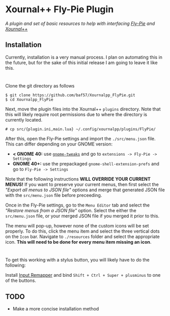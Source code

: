 # Xournal++ Fly-Pie Plugin

*A plugin and set of basic resources to help with interfacing [Fly-Pie](https://github.com/Schneegans/Fly-Pie) and [Xournal++](https://github.com/xournalpp/xournalpp)*


## Installation
Currently, installation is a very manual process. I plan on automating this in the future, but for the sake of this initial release I am going to leave it like this.

#

Clone the git directory as follows
```
$ git clone https://github.com/baf57/Xournalpp_FlyPie.git
$ cd Xournalpp_FlyPie
```

Next, move the plugin files into the Xournal++ `plugins` directory. Note that this will likely require root permissions due to where the directory is currently located.
```
# cp src/{plugin.ini,main.lua} ~/.config/xournalpp/plugins/FlyPie/
```
After this, open the Fly-Pie settings and import the `./src/menu.json` file. This can differ depending on your GNOME version:
* **< GNOME 40:** use [`gnome-tweaks`](https://github.com/GNOME/gnome-tweaks) and go to `extensions -> Fly-Pie -> Settings`
* **GNOME 40+:** use the prepackaged `gnome-shell-extension-prefs` and go to `Fly-Pie -> Settings`
  
Note that the following instructions **WILL OVERRIDE YOUR CURRENT MENUS!** If you want to preserve your current menus, then first select the *"Export all menus to JSON file"* options and merge that generated JSON file with the `src/menu.json` file before preceeding.

Once in the Fly-Pie settings, go to the `Menu Editor` tab and select the *"Restore menus from a JSON file"* option. Select the either the `src/menu.json` file, or your merged JSON file if you merged it prior to this.

The menu will pop-up, however none of the custom icons will be set properly. To do this, click the menu item and select the three vertical dots on the `Icon` bar. Navigate to `./resources` folder and select the appropriate icon. **This will need to be done for every menu item missing an icon**.
#
To get this working with a stylus button, you will likely have to do the following:

Install [Input Remapper](https://github.com/sezanzeb/input-remapper) and bind `Shift + Ctrl + Super + plusminus` to one of the buttons.


## TODO
* Make a more concise installation method